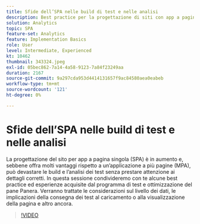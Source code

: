 ```yaml
---
title: Sfide dell’SPA nelle build di test e nelle analisi
description: Best practice per la progettazione di siti con app a pagina singola (SPA) e lezioni apprese dal programma di test e ottimizzazione di Panera Bread. Esamineremo le considerazioni sul livello dei dati, le implicazioni della consegna dei test al caricamento o alla visualizzazione della pagina
solution: Analytics
topic: SPA
feature-set: Analytics
feature: Implementation Basics
role: User
level: Intermediate, Experienced
kt: 10462
thumbnail: 343324.jpeg
exl-id: 05bec862-7a14-4a58-9123-7a84f23249aa
duration: 2167
source-git-commit: 9a297cda953d4414131657f9ac84580aea0eabeb
workflow-type: tm+mt
source-wordcount: '121'
ht-degree: 0%

---
```


# Sfide dell’SPA nelle build di test e nelle analisi

La progettazione del sito per app a pagina singola (SPA) è in aumento e, sebbene offra molti vantaggi rispetto a un’applicazione a più pagine (MPA), può devastare le build e l’analisi dei test senza prestare attenzione ai dettagli corretti. In questa sessione condivideremo con te alcune best practice ed esperienze acquisite dal programma di test e ottimizzazione del pane Panera. Verranno trattate le considerazioni sul livello dei dati, le implicazioni della consegna dei test al caricamento o alla visualizzazione della pagina e altro ancora.

>[!VIDEO](https://video.tv.adobe.com/v/343324/?quality=12&learn=on)
